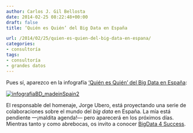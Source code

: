 ```yaml
---
author: Carlos J. Gil Bellosta
date: 2014-02-25 08:22:48+00:00
draft: false
title: ‘Quién es Quién’ del Big Data en España

url: /2014/02/25/quien-es-quien-del-big-data-en-espana/
categories:
- consultoría
tags:
- consultoría
- grandes datos
---
```


Pues sí, aparezco en la infografía [‘Quién es Quién’ del Big Data en España](http://bigdata4success.com/quien-es-quien-del-big-data-en-espana-infografia/):

[![infografiaBD_madeinSpain2](/wp-uploads/2014/02/infografiaBD_madeinSpain2.png)
](/wp-uploads/2014/02/infografiaBD_madeinSpain2.png)

El responsable del homenaje, Jorge Ubero, está proyectando una serie de colaboraciones sobre el mundo del _big data_ en España. La mía está pendiente —¡maldita agenda!— pero aparecerá en los próximos días. Mientras tanto y como abrebocas, os invito a conocer [BigData 4 Success](http://bigdata4success.com/).
